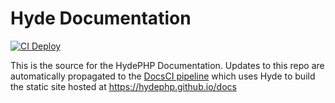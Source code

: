 # Hyde Documentation
[![CI Deploy](https://github.com/hydephp/docs/actions/workflows/deploy.yml/badge.svg)](https://github.com/hydephp/docs/actions/workflows/deploy.yml)

This is the source for the HydePHP Documentation. Updates to this repo are automatically propagated to the [DocsCI pipeline](https://github.com/hydephp/DocsCI) which uses Hyde to build the static site hosted at
https://hydephp.github.io/docs
